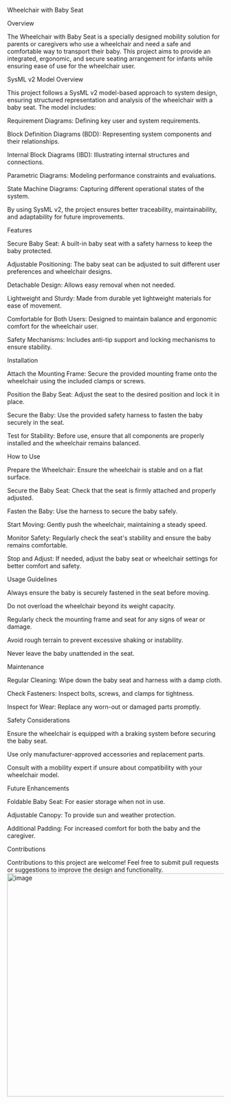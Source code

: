 Wheelchair with Baby Seat

Overview

The Wheelchair with Baby Seat is a specially designed mobility solution for parents or caregivers who use a wheelchair and need a safe and comfortable way to transport their baby. This project aims to provide an integrated, ergonomic, and secure seating arrangement for infants while ensuring ease of use for the wheelchair user.

SysML v2 Model Overview

This project follows a SysML v2 model-based approach to system design, ensuring structured representation and analysis of the wheelchair with a baby seat. The model includes:

Requirement Diagrams: Defining key user and system requirements.

Block Definition Diagrams (BDD): Representing system components and their relationships.

Internal Block Diagrams (IBD): Illustrating internal structures and connections.

Parametric Diagrams: Modeling performance constraints and evaluations.

State Machine Diagrams: Capturing different operational states of the system.

By using SysML v2, the project ensures better traceability, maintainability, and adaptability for future improvements.

Features

Secure Baby Seat: A built-in baby seat with a safety harness to keep the baby protected.

Adjustable Positioning: The baby seat can be adjusted to suit different user preferences and wheelchair designs.

Detachable Design: Allows easy removal when not needed.

Lightweight and Sturdy: Made from durable yet lightweight materials for ease of movement.

Comfortable for Both Users: Designed to maintain balance and ergonomic comfort for the wheelchair user.

Safety Mechanisms: Includes anti-tip support and locking mechanisms to ensure stability.

Installation

Attach the Mounting Frame: Secure the provided mounting frame onto the wheelchair using the included clamps or screws.

Position the Baby Seat: Adjust the seat to the desired position and lock it in place.

Secure the Baby: Use the provided safety harness to fasten the baby securely in the seat.

Test for Stability: Before use, ensure that all components are properly installed and the wheelchair remains balanced.

How to Use

Prepare the Wheelchair: Ensure the wheelchair is stable and on a flat surface.

Secure the Baby Seat: Check that the seat is firmly attached and properly adjusted.

Fasten the Baby: Use the harness to secure the baby safely.

Start Moving: Gently push the wheelchair, maintaining a steady speed.

Monitor Safety: Regularly check the seat's stability and ensure the baby remains comfortable.

Stop and Adjust: If needed, adjust the baby seat or wheelchair settings for better comfort and safety.

Usage Guidelines

Always ensure the baby is securely fastened in the seat before moving.

Do not overload the wheelchair beyond its weight capacity.

Regularly check the mounting frame and seat for any signs of wear or damage.

Avoid rough terrain to prevent excessive shaking or instability.

Never leave the baby unattended in the seat.

Maintenance

Regular Cleaning: Wipe down the baby seat and harness with a damp cloth.

Check Fasteners: Inspect bolts, screws, and clamps for tightness.

Inspect for Wear: Replace any worn-out or damaged parts promptly.

Safety Considerations

Ensure the wheelchair is equipped with a braking system before securing the baby seat.

Use only manufacturer-approved accessories and replacement parts.

Consult with a mobility expert if unsure about compatibility with your wheelchair model.

Future Enhancements

Foldable Baby Seat: For easier storage when not in use.

Adjustable Canopy: To provide sun and weather protection.

Additional Padding: For increased comfort for both the baby and the caregiver.

Contributions

Contributions to this project are welcome! Feel free to submit pull requests or suggestions to improve the design and functionality.
<img width="518" alt="image" src="https://github.com/user-attachments/assets/4e449e7f-4d34-4616-9fd6-96e1b52e386a" />
